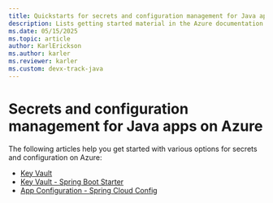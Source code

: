 ```yaml
---
title: Quickstarts for secrets and configuration management for Java apps on Azure
description: Lists getting started material in the Azure documentation for secrets and configuration management for Java apps.
ms.date: 05/15/2025
ms.topic: article
author: KarlErickson
ms.author: karler
ms.reviewer: karler
ms.custom: devx-track-java
---
```


# Secrets and configuration management for Java apps on Azure

The following articles help you get started with various options for secrets and configuration on Azure:

- [Key Vault](/azure/key-vault/quick-create-java)
- [Key Vault - Spring Boot Starter](../spring-framework/configure-spring-boot-starter-java-app-with-azure-key-vault.md)
- [App Configuration - Spring Cloud Config](/azure/azure-app-configuration/quickstart-java-spring-app)
